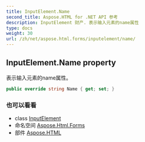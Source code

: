 ```yaml
---
title: InputElement.Name
second_title: Aspose.HTML for .NET API 参考
description: InputElement 财产. 表示输入元素的name属性
type: docs
weight: 30
url: /zh/net/aspose.html.forms/inputelement/name/
---
```

## InputElement.Name property

表示输入元素的name属性。

```csharp
public override string Name { get; set; }
```

### 也可以看看

* class [InputElement](../)
* 命名空间 [Aspose.Html.Forms](../../inputelement/)
* 部件 [Aspose.HTML](../../../)


